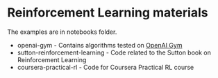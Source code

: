 # Reinforcement Learning materials

The examples are in notebooks folder.

  * openai-gym - Contains algorithms tested on [OpenAI Gym](https://gym.openai.com/)
  * sutton-reinforcement-learning - Code related to the Sutton book on Reinforcement Learning
  * coursera-practical-rl - Code for Coursera Practical RL course
  

